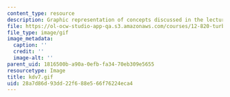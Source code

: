 ```yaml
---
content_type: resource
description: Graphic representation of concepts discussed in the lecture notes.
file: https://ol-ocw-studio-app-qa.s3.amazonaws.com/courses/12-820-turbulence-in-the-ocean-and-atmosphere-spring-2007/28a7d86d93dd22f688e566f76224eca4_kdv7.gif
file_type: image/gif
image_metadata:
  caption: ''
  credit: ''
  image-alt: ''
parent_uid: 1816500b-a90a-0efb-fa34-70eb309e5655
resourcetype: Image
title: kdv7.gif
uid: 28a7d86d-93dd-22f6-88e5-66f76224eca4
---
```

